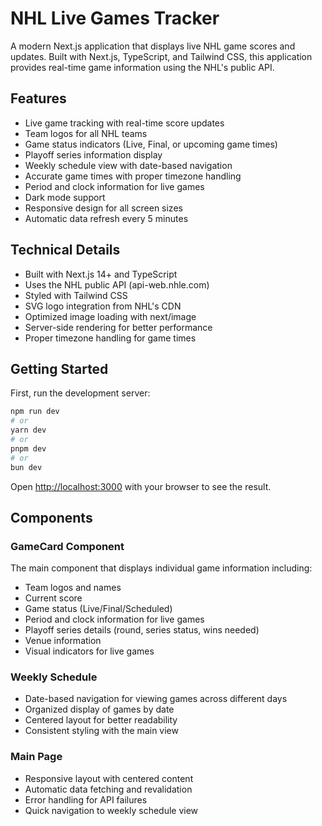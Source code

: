 # NHL Live Games Tracker

A modern Next.js application that displays live NHL game scores and updates. Built with Next.js, TypeScript, and Tailwind CSS, this application provides real-time game information using the NHL's public API.

## Features

- Live game tracking with real-time score updates
- Team logos for all NHL teams
- Game status indicators (Live, Final, or upcoming game times)
- Playoff series information display
- Weekly schedule view with date-based navigation
- Accurate game times with proper timezone handling
- Period and clock information for live games
- Dark mode support
- Responsive design for all screen sizes
- Automatic data refresh every 5 minutes

## Technical Details

- Built with Next.js 14+ and TypeScript
- Uses the NHL public API (api-web.nhle.com)
- Styled with Tailwind CSS
- SVG logo integration from NHL's CDN
- Optimized image loading with next/image
- Server-side rendering for better performance
- Proper timezone handling for game times

## Getting Started

First, run the development server:

```bash
npm run dev
# or
yarn dev
# or
pnpm dev
# or
bun dev
```

Open [http://localhost:3000](http://localhost:3000) with your browser to see the result.

## Components

### GameCard Component
The main component that displays individual game information including:
- Team logos and names
- Current score
- Game status (Live/Final/Scheduled)
- Period and clock information for live games
- Playoff series details (round, series status, wins needed)
- Venue information
- Visual indicators for live games

### Weekly Schedule
- Date-based navigation for viewing games across different days
- Organized display of games by date
- Centered layout for better readability
- Consistent styling with the main view

### Main Page
- Responsive layout with centered content
- Automatic data fetching and revalidation
- Error handling for API failures
- Quick navigation to weekly schedule view
